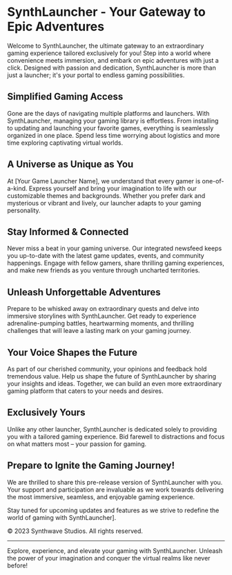 # SynthLauncher - Your Gateway to Epic Adventures

Welcome to SynthLauncher, the ultimate gateway to an extraordinary gaming experience tailored exclusively for you! Step into a world where convenience meets immersion, and embark on epic adventures with just a click. Designed with passion and dedication, SynthLauncher is more than just a launcher; it's your portal to endless gaming possibilities.

## Simplified Gaming Access
Gone are the days of navigating multiple platforms and launchers. With SynthLauncher, managing your gaming library is effortless. From installing to updating and launching your favorite games, everything is seamlessly organized in one place. Spend less time worrying about logistics and more time exploring captivating virtual worlds.

## A Universe as Unique as You
At [Your Game Launcher Name], we understand that every gamer is one-of-a-kind. Express yourself and bring your imagination to life with our customizable themes and backgrounds. Whether you prefer dark and mysterious or vibrant and lively, our launcher adapts to your gaming personality.

## Stay Informed & Connected
Never miss a beat in your gaming universe. Our integrated newsfeed keeps you up-to-date with the latest game updates, events, and community happenings. Engage with fellow gamers, share thrilling gaming experiences, and make new friends as you venture through uncharted territories.

## Unleash Unforgettable Adventures
Prepare to be whisked away on extraordinary quests and delve into immersive storylines with SynthLauncher. Get ready to experience adrenaline-pumping battles, heartwarming moments, and thrilling challenges that will leave a lasting mark on your gaming journey.

## Your Voice Shapes the Future
As part of our cherished community, your opinions and feedback hold tremendous value. Help us shape the future of SynthLauncher by sharing your insights and ideas. Together, we can build an even more extraordinary gaming platform that caters to your needs and desires.

## Exclusively Yours
Unlike any other launcher, SynthLauncher is dedicated solely to providing you with a tailored gaming experience. Bid farewell to distractions and focus on what matters most – your passion for gaming.

## Prepare to Ignite the Gaming Journey!

We are thrilled to share this pre-release version of SynthLauncher with you. Your support and participation are invaluable as we work towards delivering the most immersive, seamless, and enjoyable gaming experience.

Stay tuned for upcoming updates and features as we strive to redefine the world of gaming with SynthLauncher].

© 2023 Synthwave Studios. All rights reserved.

---

Explore, experience, and elevate your gaming with SynthLauncher. Unleash the power of your imagination and conquer the virtual realms like never before!
